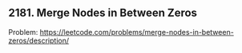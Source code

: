 ## 2181. Merge Nodes in Between Zeros

Problem: https://leetcode.com/problems/merge-nodes-in-between-zeros/description/
